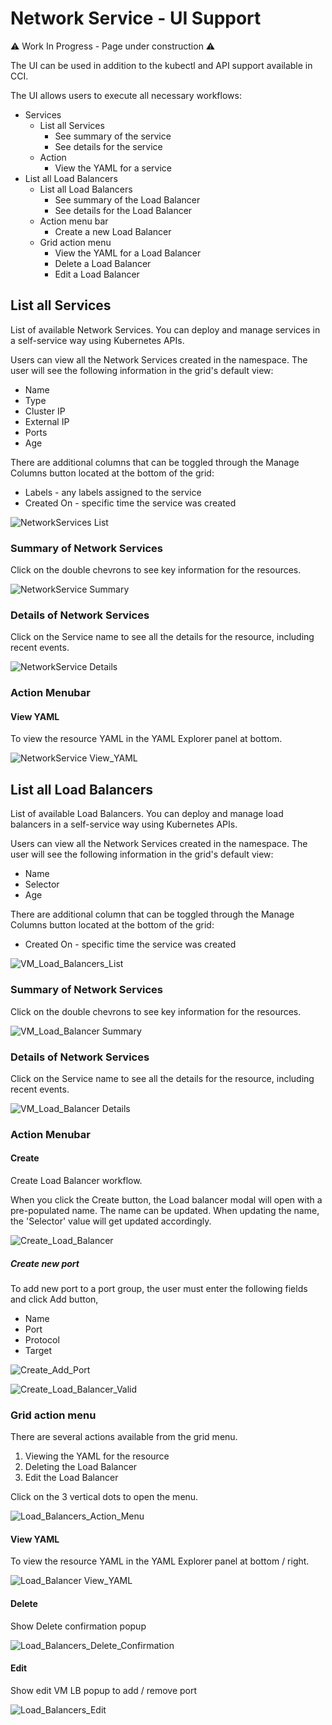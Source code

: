 # Network Service - UI Support

⚠️ Work In Progress - Page under construction ⚠️

The UI can be used in addition to the kubectl and API support available in CCI.

The UI allows users to execute all necessary workflows:
- Services
    - List all Services
        - See summary of the service
        - See details for the service
    - Action
        - View the YAML for a service
- List all Load Balancers
    - List all Load Balancers
        - See summary of the Load Balancer
        - See details for the Load Balancer
    - Action menu bar
        - Create a new Load Balancer
    - Grid action menu
        - View the YAML for a Load Balancer
        - Delete a Load Balancer
        - Edit a Load Balancer

## List all Services

List of available Network Services. You can deploy and manage services in a self-service way using Kubernetes APIs.

Users can view all the Network Services created in the namespace. The user will see the following information in the grid's default view:
- Name
- Type
- Cluster IP
- External IP
- Ports
- Age

There are additional columns that can be toggled through the Manage Columns button located at the bottom of the grid:

- Labels - any labels assigned to the service
- Created On - specific time the service was created

![NetworkServices List](source/network-services-list.png "Network Services List")

### Summary of Network Services

Click on the double chevrons to see key information for the resources.

![NetworkService Summary](source/netwrok-service-summary.png "Network Service Summary")

### Details of Network Services

Click on the Service name to see all the details for the resource, including recent events.

![NetworkService Details](source/netwrok-service-details.png "Network Service Details")

### Action Menubar
#### View YAML

To view the resource YAML in the YAML Explorer panel at bottom.

![NetworkService View_YAML](source/network-services-view-yaml.png "Network Services View YAML")

## List all Load Balancers

List of available Load Balancers. You can deploy and manage load balancers in a self-service way using Kubernetes APIs.

Users can view all the Network Services created in the namespace. The user will see the following information in the grid's default view:
- Name
- Selector
- Age

There are additional column that can be toggled through the Manage Columns button located at the bottom of the grid:
- Created On - specific time the service was created

![VM_Load_Balancers_List](source/vm-lb-list.png "Load Balancer List")

### Summary of Network Services

Click on the double chevrons to see key information for the resources.

![VM_Load_Balancer Summary](source/vm-lb-summary.png "Load Balancer Summary")

### Details of Network Services

Click on the Service name to see all the details for the resource, including recent events.

![VM_Load_Balancer Details](source/vm-lb-details.png "Load Balancer Details")

### Action Menubar
#### Create

Create Load Balancer workflow.

When you click the Create button, the Load balancer modal will open with a pre-populated name.
The name can be updated. When updating the name, the 'Selector' value will get updated accordingly.

![Create_Load_Balancer](source/vm-lb-create.png "Create Load Balancer")

##### Create new port

To add new port to a port group, the user must enter the following fields and click Add button,
- Name
- Port
- Protocol
- Target

![Create_Add_Port](source/vm-lb-add-port.png "Create VM Add Port")

![Create_Load_Balancer_Valid](source/vm-lb-create-vaild.png "Create Load Balancer Valid")

### Grid action menu

There are several actions available from the grid menu.
1. Viewing the YAML for the resource
2. Deleting the Load Balancer
3. Edit the Load Balancer

Click on the 3 vertical dots to open the menu.

![Load_Balancers_Action_Menu](source/vm-lb-action-menu.png "Load Balancers Action Menu")

#### View YAML

To view the resource YAML in the YAML Explorer panel at bottom / right.

![Load_Balancer View_YAML](source/vm-lb-view-yaml.png "Load Balancer View YAML")

#### Delete

Show Delete confirmation popup

![Load_Balancers_Delete_Confirmation](source/vm-b-delete-confirmation.png "Load Balancers Delete Confirmation")

#### Edit

Show edit VM LB popup to add / remove port

![Load_Balancers_Edit](source/vm-lb-edit.png "Load Balancers Edit")
